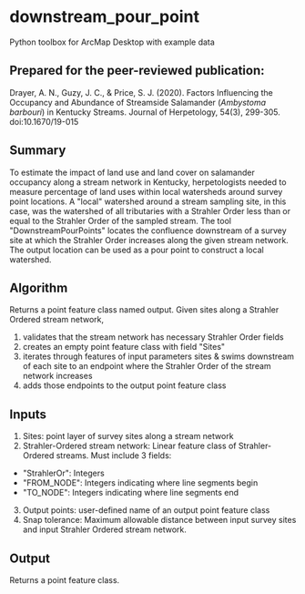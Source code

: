# downstream_pour_point
Python toolbox for ArcMap Desktop with example data

## Prepared for the peer-reviewed publication: 
Drayer, A. N., Guzy, J. C., & Price, S. J. (2020). Factors Influencing the Occupancy and Abundance of Streamside Salamander (<i>Ambystoma barbouri</i>) in Kentucky Streams. Journal of Herpetology, 54(3), 299-305. doi:10.1670/19-015

## Summary
To estimate the impact of land use and land cover on salamander occupancy along a stream network in Kentucky, herpetologists needed to measure percentage of land uses within local watersheds around survey point locations. A "local" watershed around a stream sampling site, in this case, was the watershed of all tributaries with a Strahler Order less than or equal to the Strahler Order of the sampled stream. The tool "DownstreamPourPoints" locates the confluence downstream of a survey site at which the Strahler Order increases along the given stream network. The output location can be used as a pour point to construct a local watershed.

## Algorithm
Returns a point feature class named output.
Given sites along a Strahler Ordered stream network,
1. validates that the stream network has necessary Strahler Order fields
2. creates an empty point feature class with field "Sites"
3. iterates through features of input parameters sites & swims downstream of each site to an endpoint where the Strahler Order of the stream network increases
5. adds those endpoints to the output point feature class

## Inputs
1. Sites: point layer of survey sites along a stream network
2. Strahler-Ordered stream network: Linear feature class of Strahler-Ordered streams. Must include 3 fields:
* "StrahlerOr": Integers
* "FROM_NODE": Integers indicating where line segments begin
* "TO_NODE": Integers indicating where line segments end
3. Output points: user-defined name of an output point feature class
4. Snap tolerance: Maximum allowable distance between input survey sites and input Strahler Ordered stream network.

## Output
Returns a point feature class.
